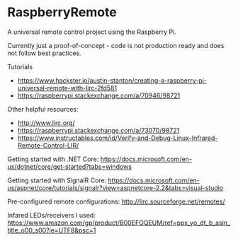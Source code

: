 # RaspberryRemote
A universal remote control project using the Raspberry Pi.

Currently just a proof-of-concept - code is not production ready and does not follow best practices.

Tutorials
- https://www.hackster.io/austin-stanton/creating-a-raspberry-pi-universal-remote-with-lirc-2fd581
- https://raspberrypi.stackexchange.com/a/70946/98721

Other helpful resources:
- http://www.lirc.org/
- https://raspberrypi.stackexchange.com/a/73070/98721
- https://www.instructables.com/id/Verify-and-Debug-Linux-Infrared-Remote-Control-LIR/

Getting started with .NET Core: https://docs.microsoft.com/en-us/dotnet/core/get-started?tabs=windows

Getting started with SignalR Core: https://docs.microsoft.com/en-us/aspnet/core/tutorials/signalr?view=aspnetcore-2.2&tabs=visual-studio

Pre-configured remote configurations: http://lirc.sourceforge.net/remotes/

Infared LEDs/receivers I used: https://www.amazon.com/gp/product/B00EFOQEUM/ref=ppx_yo_dt_b_asin_title_o00_s00?ie=UTF8&psc=1
